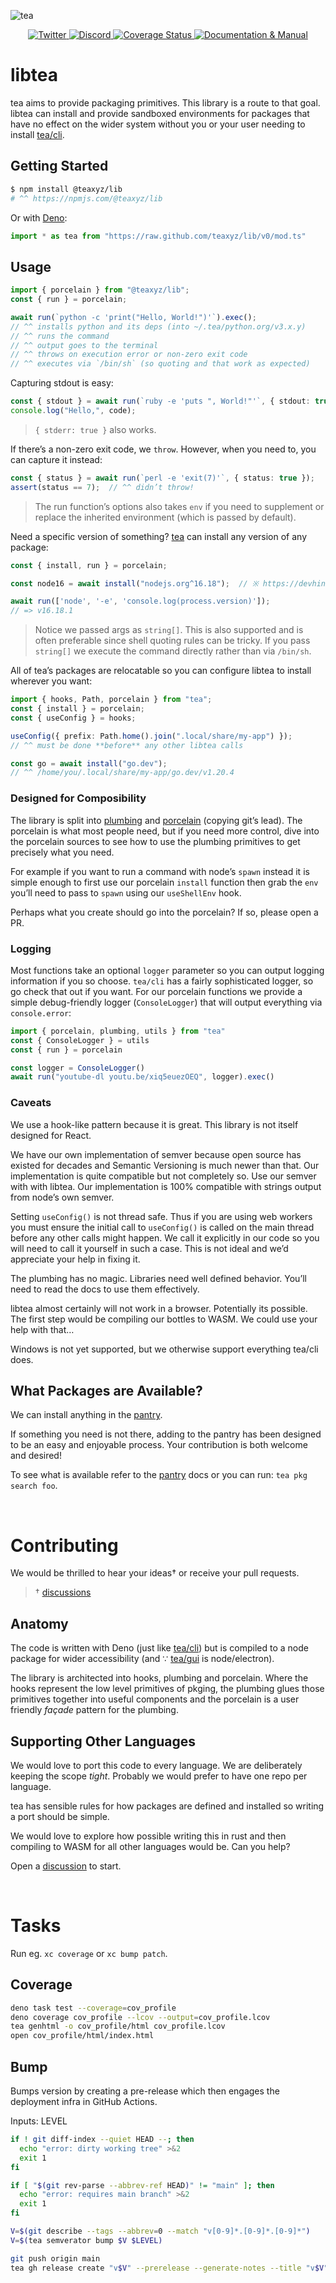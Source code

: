 ![tea](https://tea.xyz/banner.png)

<p align="center">
  <a href="https://twitter.com/teaxyz">
    <img src="https://img.shields.io/badge/-teaxyz-2675f5?logo=twitter&logoColor=fff" alt="Twitter" />
  </a>
  <a href="https://discord.tea.xyz">
    <img src="https://img.shields.io/discord/906608167901876256?label=discord&color=1bcf6f&logo=discord&logoColor=fff" alt="Discord" />
  </a>
  <a href='https://coveralls.io/github/teaxyz/lib?branch=main'>
    <img src='https://coveralls.io/repos/github/teaxyz/lib/badge.svg?branch=main' alt='Coverage Status' />
  </a>
  <a href="https://docs.tea.xyz">
    <img src="https://img.shields.io/badge/-docs-2675f5?logoColor=fff&color=ff00ff&logo=gitbook" alt="Documentation & Manual" />
  </a>
</p>


# libtea

tea aims to provide packaging primitives. This library is a route to that
goal. libtea can install and provide sandboxed environments for packages that
have no effect on the wider system without you or your user needing to install
[tea/cli].

## Getting Started

```sh
$ npm install @teaxyz/lib
# ^^ https://npmjs.com/@teaxyz/lib
```

Or with [Deno]:

```ts
import * as tea from "https://raw.github.com/teaxyz/lib/v0/mod.ts"
```

## Usage

```ts
import { porcelain } from "@teaxyz/lib";
const { run } = porcelain;

await run(`python -c 'print("Hello, World!")'`).exec();
// ^^ installs python and its deps (into ~/.tea/python.org/v3.x.y)
// ^^ runs the command
// ^^ output goes to the terminal
// ^^ throws on execution error or non-zero exit code
// ^^ executes via `/bin/sh` (so quoting and that work as expected)
```

Capturing stdout is easy:

```ts
const { stdout } = await run(`ruby -e 'puts ", World!"'`, { stdout: true });
console.log("Hello,", code);
```

> `{ stderr: true }` also works.

If there’s a non-zero exit code, we `throw`. However, when you need to,
you can capture it instead:

```ts
const { status } = await run(`perl -e 'exit(7)'`, { status: true });
assert(status == 7);  // ^^ didn’t throw!
```

> The run function’s options also takes `env` if you need to supplement or
> replace the inherited environment (which is passed by default).

Need a specific version of something? [tea][tea/cli] can install any version
of any package:

```ts
const { install, run } = porcelain;

const node16 = await install("nodejs.org^16.18");  // ※ https://devhints.io/semver

await run(['node', '-e', 'console.log(process.version)']);
// => v16.18.1
```

> Notice we passed args as `string[]`. This is also supported and is often
> preferable since shell quoting rules can be tricky. If you pass `string[]`
> we execute the command directly rather than via `/bin/sh`.

All of tea’s packages are relocatable so you can configure libtea to install
wherever you want:

```ts
import { hooks, Path, porcelain } from "tea";
const { install } = porcelain;
const { useConfig } = hooks;

useConfig({ prefix: Path.home().join(".local/share/my-app") });
// ^^ must be done **before** any other libtea calls

const go = await install("go.dev");
// ^^ /home/you/.local/share/my-app/go.dev/v1.20.4
```

### Designed for Composibility

The library is split into [plumbing] and [porcelain] (copying git’s lead).
The porcelain is what most people need, but if you need more control, dive
into the porcelain sources to see how to use the plumbing primitives to get
precisely what you need.

For example if you want to run a command with node’s `spawn` instead it is
simple enough to first use our porcelain `install` function then grab the
`env` you’ll need to pass to `spawn` using our `useShellEnv` hook.

Perhaps what you create should go into the porcelain? If so, please open a PR.

### Logging

Most functions take an optional `logger` parameter so you can output logging
information if you so choose. `tea/cli` has a fairly sophisticated logger, so
go check that out if you want. For our porcelain functions we provide a simple
debug-friendly logger (`ConsoleLogger`) that will output everything via
`console.error`:

```ts
import { porcelain, plumbing, utils } from "tea"
const { ConsoleLogger } = utils
const { run } = porcelain

const logger = ConsoleLogger()
await run("youtube-dl youtu.be/xiq5euezOEQ", logger).exec()
```

### Caveats

We use a hook-like pattern because it is great. This library is not itself
designed for React.

We have our own implementation of semver because open source has existed for
decades and Semantic Versioning is much newer than that. Our implementation is
quite compatible but not completely so. Use our semver with with libtea.
Our implementation is 100% compatible with strings output from node’s own
semver.

Setting `useConfig()` is not thread safe. Thus if you are using web workers
you must ensure the initial call to `useConfig()` is called on the main thread
before any other calls might happen. We call it explicitly in our code so you
will need to call it yourself in such a case. This is not ideal and we’d
appreciate your help in fixing it.

The plumbing has no magic. Libraries need well defined behavior.
You’ll need to read the docs to use them effectively.

libtea almost certainly will not work in a browser. Potentially its possible.
The first step would be compiling our bottles to WASM. We could use your help
with that…

Windows is not yet supported, but we otherwise support everything tea/cli
does.

## What Packages are Available?

We can install anything in the [pantry].

If something you need is not there, adding to the pantry has been designed to
be an easy and enjoyable process. Your contribution is both welcome and
desired!

To see what is available refer to the [pantry] docs or you can run:
`tea pkg search foo`.

&nbsp;


# Contributing

We would be thrilled to hear your ideas† or receive your pull requests.

> † [discussions][discussion]

## Anatomy

The code is written with Deno (just like [tea/cli]) but is compiled to a
node package for wider accessibility (and ∵ [tea/gui] is node/electron).

The library is architected into hooks, plumbing and porcelain. Where the hooks
represent the low level primitives of pkging, the plumbing glues those
primitives together into useful components and the porcelain is a user
friendly *façade* pattern for the plumbing.

## Supporting Other Languages

We would love to port this code to every language. We are deliberately keeping
the scope *tight*. Probably we would prefer to have one repo per language.

tea has sensible rules for how packages are defined and installed so writing
a port should be simple.

We would love to explore how possible writing this in rust and then compiling
to WASM for all other languages would be. Can you help?

Open a [discussion] to start.

[discussion]: https://github.com/orgs/teaxyz/discussions
[tea/cli]: https://github.com/teaxyz/cli
[tea/gui]: https://github.com/teaxyz/gui
[Deno]: https://deno.land
[pantry]: https://github.com/teaxyz/pantry
[plumbing]: ./plumbing/
[porcelain]: ./porcelain/

&nbsp;


# Tasks

Run eg. `xc coverage` or `xc bump patch`.

## Coverage

```sh
deno task test --coverage=cov_profile
deno coverage cov_profile --lcov --output=cov_profile.lcov
tea genhtml -o cov_profile/html cov_profile.lcov
open cov_profile/html/index.html
```

## Bump

Bumps version by creating a pre-release which then engages the deployment
infra in GitHub Actions.

Inputs: LEVEL

```sh
if ! git diff-index --quiet HEAD --; then
  echo "error: dirty working tree" >&2
  exit 1
fi

if [ "$(git rev-parse --abbrev-ref HEAD)" != "main" ]; then
  echo "error: requires main branch" >&2
  exit 1
fi

V=$(git describe --tags --abbrev=0 --match "v[0-9]*.[0-9]*.[0-9]*")
V=$(tea semverator bump $V $LEVEL)

git push origin main
tea gh release create "v$V" --prerelease --generate-notes --title "v$V"
```
